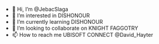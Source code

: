 - 👋 Hi, I’m @JebacSlaga
- 👀 I’m interested in DISHONOUR
- 🌱 I’m currently learning DISHONOUR
- 💞️ I’m looking to collaborate on KNIGHT FAGGOTRY
- 📫 How to reach me UBISOFT CONNECT @David_Hayter

<!---
JebacSlaga/JebacSlaga is a ✨ special ✨ repository because its `README.md` (this file) appears on your GitHub profile.
You can click the Preview link to take a look at your changes.
--->
